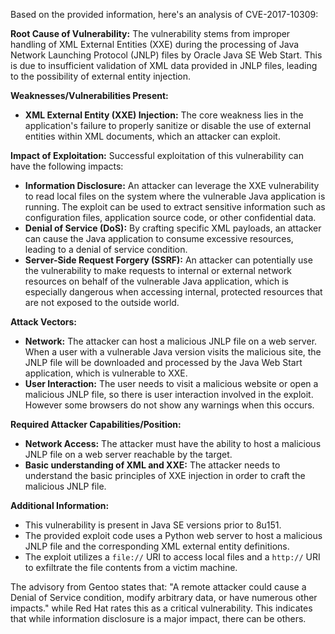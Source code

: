 Based on the provided information, here's an analysis of CVE-2017-10309:

**Root Cause of Vulnerability:**
The vulnerability stems from improper handling of XML External Entities (XXE) during the processing of Java Network Launching Protocol (JNLP) files by Oracle Java SE Web Start. This is due to insufficient validation of XML data provided in JNLP files, leading to the possibility of external entity injection.

**Weaknesses/Vulnerabilities Present:**
- **XML External Entity (XXE) Injection:** The core weakness lies in the application's failure to properly sanitize or disable the use of external entities within XML documents, which an attacker can exploit.

**Impact of Exploitation:**
Successful exploitation of this vulnerability can have the following impacts:
- **Information Disclosure:** An attacker can leverage the XXE vulnerability to read local files on the system where the vulnerable Java application is running. The exploit can be used to extract sensitive information such as configuration files, application source code, or other confidential data.
- **Denial of Service (DoS):** By crafting specific XML payloads, an attacker can cause the Java application to consume excessive resources, leading to a denial of service condition.
- **Server-Side Request Forgery (SSRF):**  An attacker can potentially use the vulnerability to make requests to internal or external network resources on behalf of the vulnerable Java application, which is especially dangerous when accessing internal, protected resources that are not exposed to the outside world.

**Attack Vectors:**
- **Network:** The attacker can host a malicious JNLP file on a web server. When a user with a vulnerable Java version visits the malicious site, the JNLP file will be downloaded and processed by the Java Web Start application, which is vulnerable to XXE.
- **User Interaction:** The user needs to visit a malicious website or open a malicious JNLP file, so there is user interaction involved in the exploit. However some browsers do not show any warnings when this occurs.

**Required Attacker Capabilities/Position:**
- **Network Access:** The attacker must have the ability to host a malicious JNLP file on a web server reachable by the target.
- **Basic understanding of XML and XXE:**  The attacker needs to understand the basic principles of XXE injection in order to craft the malicious JNLP file.

**Additional Information:**
- This vulnerability is present in Java SE versions prior to 8u151.
- The provided exploit code uses a Python web server to host a malicious JNLP file and the corresponding XML external entity definitions.
- The exploit utilizes a `file://` URI to access local files and a `http://` URI to exfiltrate the file contents from a victim machine.

The advisory from Gentoo states that: "A remote attacker could cause a Denial of Service condition, modify arbitrary data, or have numerous other impacts." while Red Hat rates this as a critical vulnerability. This indicates that while information disclosure is a major impact, there can be others.